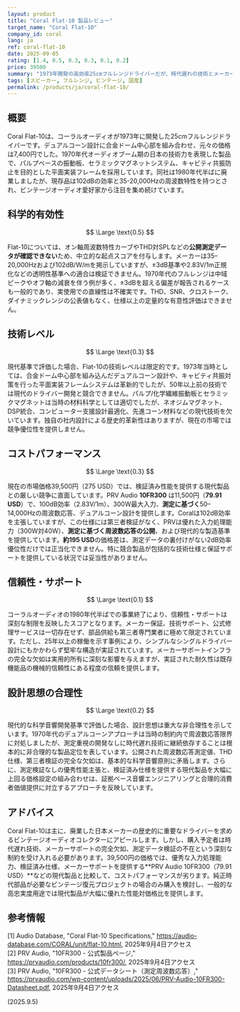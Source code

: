 ```yaml
---
layout: product
title: "Coral Flat-10 製品レビュー"
target_name: "Coral Flat-10"
company_id: coral
lang: ja
ref: coral-flat-10
date: 2025-09-05
rating: [1.4, 0.5, 0.3, 0.3, 0.1, 0.2]
price: 39500
summary: "1973年開発の高効率25cmフルレンジドライバーだが、時代遅れの技術とメーカーサポート終了で現代的価値は限定的"
tags: [スピーカー, フルレンジ, ビンテージ, 国産]
permalink: /products/ja/coral-flat-10/
---
```


## 概要

Coral Flat-10は、コーラルオーディオが1973年に開発した25cmフルレンジドライバーです。デュアルコーン設計に合金ドーム中心部を組み合わせ、元々の価格は7,400円でした。1970年代オーディオブーム期の日本の技術力を表現した製品で、パルプベースの振動板、セラミックマグネットシステム、キャビティ共振防止を目的とした平面実装フレームを採用しています。同社は1980年代半ばに廃業しましたが、現存品は102dBの効率と35-20,000Hzの周波数特性を持つとされ、ビンテージオーディオ愛好家から注目を集め続けています。

## 科学的有効性

$$ \Large \text{0.5} $$

Flat-10については、オン軸周波数特性カーブやTHD対SPLなどの**公開測定データが確認できない**ため、中立的な起点スコアを付与します。メーカーは35–20,000Hzおよび102dB/W/mを掲示していますが、±3dB基準や2.83V/1m正規化などの透明性基準への適合は検証できません。1970年代のフルレンジは中域ピークやオフ軸の減衰を伴う例が多く、±3dBを超える偏差が報告されるケースも一般的であり、実使用での直線性は不確実です。THD、SNR、クロストーク、ダイナミックレンジの公表値もなく、仕様以上の定量的な有意性評価はできません。

## 技術レベル

$$ \Large \text{0.3} $$

現代基準で評価した場合、Flat-10の技術レベルは限定的です。1973年当時としては、合金ドーム中心部を組み込んだデュアルコーン設計や、キャビティ共振対策を行った平面実装フレームシステムは革新的でしたが、50年以上前の技術では現代のドライバー開発と競合できません。パルプ/化学繊維振動板とセラミックマグネットは当時の材料科学としては適切でしたが、ネオジムマグネット、DSP統合、コンピューター支援設計最適化、先進コーン材料などの現代技術を欠いています。独自の社内設計による歴史的革新性はありますが、現在の市場では競争優位性を提供しません。

## コストパフォーマンス

$$ \Large \text{0.3} $$

現在の市場価格39,500円（275 USD）では、検証済み性能を提供する現代製品との厳しい競争に直面しています。PRV Audio **10FR300** は11,500円（**79.91 USD**）で、100dB効率（2.83V/1m）、300W最大入力、**測定に基づく**50–14,000Hzの周波数応答、デュアルコーン設計を提供します。Coralは102dB効率を主張していますが、この仕様には第三者検証がなく、PRVは優れた入力処理能力（300W対40W）、**測定に基づく周波数応答の公開**、および現代的な製造基準を提供しています。**約195 USD**の価格差は、測定データの裏付けがない2dB効率優位性だけでは正当化できません。特に競合製品が包括的な技術仕様と保証サポートを提供している状況では妥当性がありません。

## 信頼性・サポート

$$ \Large \text{0.1} $$

コーラルオーディオの1980年代半ばでの事業終了により、信頼性・サポートは深刻な制限を反映したスコアとなります。メーカー保証、技術サポート、公式修理サービスは一切存在せず、部品供給も第三者専門業者に極めて限定されています。ただし、25年以上の稼働を示す事例により、シンプルなシングルドライバー設計にもかかわらず堅牢な構造が実証されています。メーカーサポートインフラの完全な欠如は実用的所有に深刻な影響を与えますが、実証された耐久性は既存機能品の機械的信頼性にある程度の信頼を提供します。

## 設計思想の合理性

$$ \Large \text{0.2} $$

現代的な科学音響開発基準で評価した場合、設計思想は重大な非合理性を示しています。1970年代のデュアルコーンアプローチは当時の制約内で周波数応答限界に対処しましたが、測定重視の開発なしに時代遅れ技術に継続依存することは根本的に非合理的な製品定位を表しています。公開された周波数応答測定値、THD仕様、第三者検証の完全な欠如は、基本的な科学音響原則に矛盾します。さらに、測定検証なしの優秀性能主張と、検証済み仕様を提供する現代製品を大幅に上回る価格設定の組み合わせは、証拠ベース音響エンジニアリングと合理的消費者価値提供に対立するアプローチを反映しています。

## アドバイス

Coral Flat-10は主に、廃業した日本メーカーの歴史的に重要なドライバーを求めるビンテージオーディオコレクターにアピールします。しかし、購入予定者は時代遅れ技術、メーカーサポートの完全欠如、測定データ検証の不在という深刻な制約を受け入れる必要があります。39,500円の価格では、優秀な入力処理能力、検証済み仕様、メーカーサポートを提供する**PRV Audio 10FR300（79.91 USD）**などの現代製品と比較して、コストパフォーマンスが劣ります。純正時代部品が必要なビンテージ復元プロジェクトの場合のみ購入を検討し、一般的な高忠実度用途では現代製品が大幅に優れた性能対価格比を提供します。

## 参考情報

[1] Audio Database, "Coral Flat-10 Specifications," https://audio-database.com/CORAL/unit/flat-10.html, 2025年9月4日アクセス  
[2] PRV Audio, "10FR300 - 公式製品ページ," https://prvaudio.com/products/10fr300/, 2025年9月4日アクセス  
[3] PRV Audio, "10FR300 - 公式データシート（測定周波数応答）," https://prvaudio.com/wp-content/uploads/2025/06/PRV-Audio-10FR300-Datasheet.pdf, 2025年9月4日アクセス

(2025.9.5)
